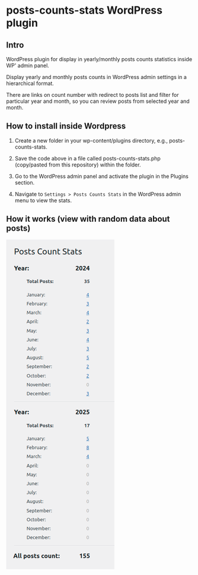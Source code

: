 # posts-counts-stats WordPress plugin

## Intro
WordPress plugin for display in yearly/monthly posts counts statistics inside WP' admin panel.

Display yearly and monthly posts counts in WordPress admin settings in a hierarchical format.

There are links on count number with redirect to posts list and filter for particular year and month, so you can review posts from selected year and month.

## How to install inside Wordpress

1. Create a new folder in your wp-content/plugins directory, e.g., posts-counts-stats.

2. Save the code above in a file called posts-counts-stats.php (copy/pasted from this repository) within the folder.

3. Go to the WordPress admin panel and activate the plugin in the Plugins section.

4. Navigate to `Settings > Posts Counts Stats` in the WordPress admin menu to view the stats.

## How it works (view with random data about posts)

![Visual effect of usage this plugin in WP admin](bieli_giithub__posts-counts-stats--wp-plugin1.png)
